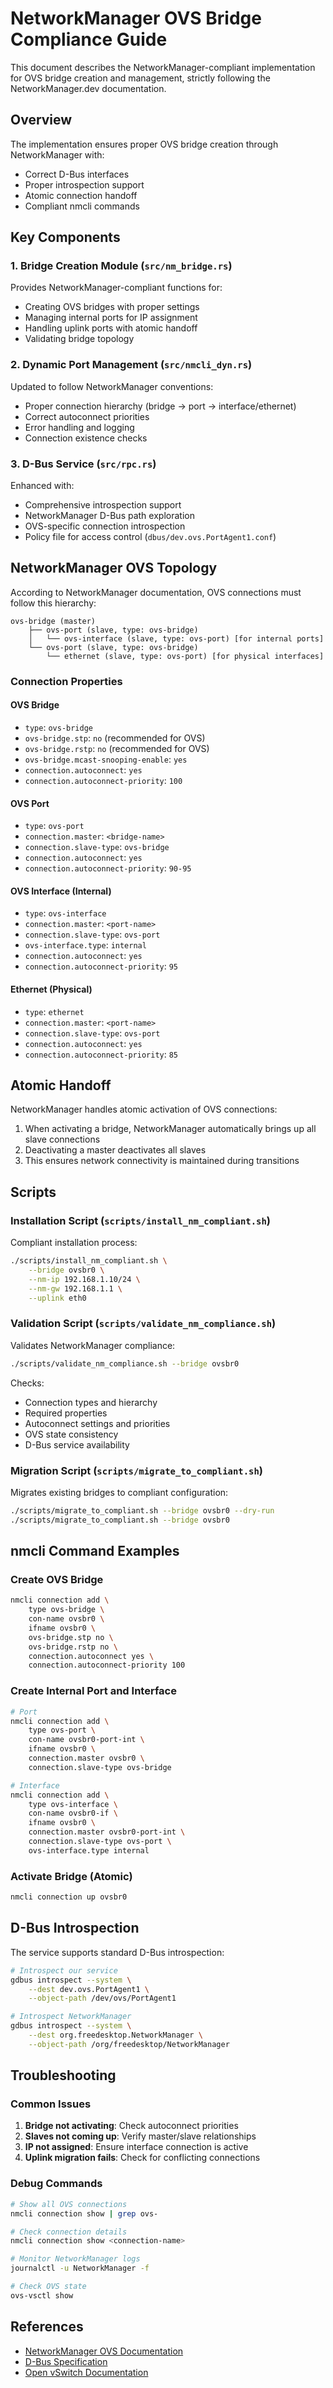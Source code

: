 # NetworkManager OVS Bridge Compliance Guide

This document describes the NetworkManager-compliant implementation for OVS bridge creation and management, strictly following the NetworkManager.dev documentation.

## Overview

The implementation ensures proper OVS bridge creation through NetworkManager with:
- Correct D-Bus interfaces
- Proper introspection support
- Atomic connection handoff
- Compliant nmcli commands

## Key Components

### 1. Bridge Creation Module (`src/nm_bridge.rs`)

Provides NetworkManager-compliant functions for:
- Creating OVS bridges with proper settings
- Managing internal ports for IP assignment
- Handling uplink ports with atomic handoff
- Validating bridge topology

### 2. Dynamic Port Management (`src/nmcli_dyn.rs`)

Updated to follow NetworkManager conventions:
- Proper connection hierarchy (bridge → port → interface/ethernet)
- Correct autoconnect priorities
- Error handling and logging
- Connection existence checks

### 3. D-Bus Service (`src/rpc.rs`)

Enhanced with:
- Comprehensive introspection support
- NetworkManager D-Bus path exploration
- OVS-specific connection introspection
- Policy file for access control (`dbus/dev.ovs.PortAgent1.conf`)

## NetworkManager OVS Topology

According to NetworkManager documentation, OVS connections must follow this hierarchy:

```
ovs-bridge (master)
    ├── ovs-port (slave, type: ovs-bridge)
    │   └── ovs-interface (slave, type: ovs-port) [for internal ports]
    └── ovs-port (slave, type: ovs-bridge)
        └── ethernet (slave, type: ovs-port) [for physical interfaces]
```

### Connection Properties

#### OVS Bridge
- `type`: `ovs-bridge`
- `ovs-bridge.stp`: `no` (recommended for OVS)
- `ovs-bridge.rstp`: `no` (recommended for OVS)
- `ovs-bridge.mcast-snooping-enable`: `yes`
- `connection.autoconnect`: `yes`
- `connection.autoconnect-priority`: `100`

#### OVS Port
- `type`: `ovs-port`
- `connection.master`: `<bridge-name>`
- `connection.slave-type`: `ovs-bridge`
- `connection.autoconnect`: `yes`
- `connection.autoconnect-priority`: `90-95`

#### OVS Interface (Internal)
- `type`: `ovs-interface`
- `connection.master`: `<port-name>`
- `connection.slave-type`: `ovs-port`
- `ovs-interface.type`: `internal`
- `connection.autoconnect`: `yes`
- `connection.autoconnect-priority`: `95`

#### Ethernet (Physical)
- `type`: `ethernet`
- `connection.master`: `<port-name>`
- `connection.slave-type`: `ovs-port`
- `connection.autoconnect`: `yes`
- `connection.autoconnect-priority`: `85`

## Atomic Handoff

NetworkManager handles atomic activation of OVS connections:

1. When activating a bridge, NetworkManager automatically brings up all slave connections
2. Deactivating a master deactivates all slaves
3. This ensures network connectivity is maintained during transitions

## Scripts

### Installation Script (`scripts/install_nm_compliant.sh`)

Compliant installation process:
```bash
./scripts/install_nm_compliant.sh \
    --bridge ovsbr0 \
    --nm-ip 192.168.1.10/24 \
    --nm-gw 192.168.1.1 \
    --uplink eth0
```

### Validation Script (`scripts/validate_nm_compliance.sh`)

Validates NetworkManager compliance:
```bash
./scripts/validate_nm_compliance.sh --bridge ovsbr0
```

Checks:
- Connection types and hierarchy
- Required properties
- Autoconnect settings and priorities
- OVS state consistency
- D-Bus service availability

### Migration Script (`scripts/migrate_to_compliant.sh`)

Migrates existing bridges to compliant configuration:
```bash
./scripts/migrate_to_compliant.sh --bridge ovsbr0 --dry-run
./scripts/migrate_to_compliant.sh --bridge ovsbr0
```

## nmcli Command Examples

### Create OVS Bridge
```bash
nmcli connection add \
    type ovs-bridge \
    con-name ovsbr0 \
    ifname ovsbr0 \
    ovs-bridge.stp no \
    ovs-bridge.rstp no \
    connection.autoconnect yes \
    connection.autoconnect-priority 100
```

### Create Internal Port and Interface
```bash
# Port
nmcli connection add \
    type ovs-port \
    con-name ovsbr0-port-int \
    ifname ovsbr0 \
    connection.master ovsbr0 \
    connection.slave-type ovs-bridge

# Interface
nmcli connection add \
    type ovs-interface \
    con-name ovsbr0-if \
    ifname ovsbr0 \
    connection.master ovsbr0-port-int \
    connection.slave-type ovs-port \
    ovs-interface.type internal
```

### Activate Bridge (Atomic)
```bash
nmcli connection up ovsbr0
```

## D-Bus Introspection

The service supports standard D-Bus introspection:

```bash
# Introspect our service
gdbus introspect --system \
    --dest dev.ovs.PortAgent1 \
    --object-path /dev/ovs/PortAgent1

# Introspect NetworkManager
gdbus introspect --system \
    --dest org.freedesktop.NetworkManager \
    --object-path /org/freedesktop/NetworkManager
```

## Troubleshooting

### Common Issues

1. **Bridge not activating**: Check autoconnect priorities
2. **Slaves not coming up**: Verify master/slave relationships
3. **IP not assigned**: Ensure interface connection is active
4. **Uplink migration fails**: Check for conflicting connections

### Debug Commands

```bash
# Show all OVS connections
nmcli connection show | grep ovs-

# Check connection details
nmcli connection show <connection-name>

# Monitor NetworkManager logs
journalctl -u NetworkManager -f

# Check OVS state
ovs-vsctl show
```

## References

- [NetworkManager OVS Documentation](https://networkmanager.dev/docs/api/latest/nm-settings-ovs.html)
- [D-Bus Specification](https://dbus.freedesktop.org/doc/dbus-specification.html)
- [Open vSwitch Documentation](https://docs.openvswitch.org/)